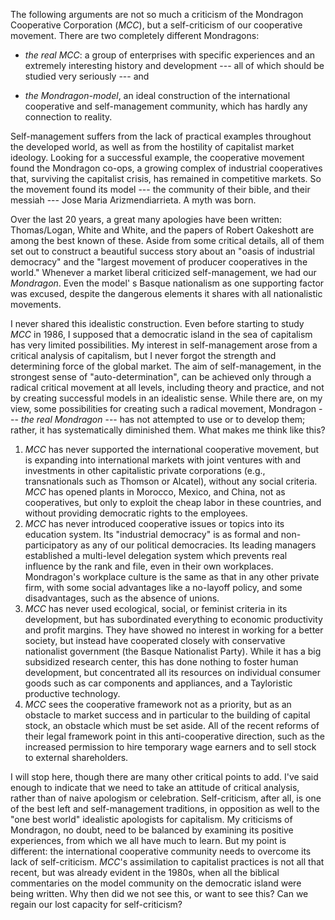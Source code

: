 The following arguments are not so much a
criticism of the Mondragon Cooperative
Corporation (_MCC_), but a self-criticism of our
cooperative movement. There are two completely
different Mondragons:

* _the real MCC_: a group of enterprises with
  specific experiences and an extremely interesting
  history and development --- all of which should be
  studied very seriously --- and

* _the Mondragon-model_, an ideal construction of
  the international cooperative and self-management
  community, which has hardly any connection to
  reality.

Self-management suffers from the lack of
practical examples throughout the developed
world, as well as from the hostility of capitalist
market ideology. Looking for a successful
example, the cooperative movement found the
Mondragon co-ops, a growing complex of
industrial cooperatives that, surviving the
capitalist crisis, has remained in competitive
markets. So the movement found its model --- the
community of their bible, and their messiah --- Jose
Maria Arizmendiarrieta. A myth was born.

Over the last 20 years, a great many
apologies have been written: Thomas/Logan,
White and White, and the papers of Robert
Oakeshott are among the best known of these.
Aside from some critical details, all of them set
out to construct a beautiful success story about an
"oasis of industrial democracy" and the "largest
movement of producer cooperatives in the world."
Whenever a market liberal criticized self-management, we had our _Mondragon_. Even the
model' s Basque nationalism as one supporting
factor was excused, despite the dangerous
elements it shares with all nationalistic
movements.

I never shared this idealistic construction.
Even before starting to study _MCC_ in 1986, I
supposed that a democratic island in the sea of
capitalism has very limited possibilities. My
interest in self-management arose from a critical
analysis of capitalism, but I never forgot the
strength and determining force of the global
market. The aim of self-management, in the
strongest sense of "auto-determination", can be
achieved only through a radical critical movement
at all levels, including theory and practice, and not
by creating successful models in an idealistic
sense. While there are, on my view, some
possibilities for creating such a radical movement,
Mondragon --- _the real Mondragon_ --- has not
attempted to use or to develop them; rather, it has
systematically diminished them. What makes me
think like this?

1. _MCC_ has never supported the international
   cooperative movement, but is expanding into
   international markets with joint ventures with and
   investments in other capitalistic private
   corporations (e.g., transnationals such as Thomson
   or Alcatel), without any social criteria. _MCC_ has
   opened plants in Morocco, Mexico, and China, not
   as cooperatives, but only to exploit the cheap
   labor in these countries, and without providing
   democratic rights to the employees.
2. _MCC_ has never introduced cooperative issues
   or topics into its education system. Its "industrial
   democracy" is as formal and non-participatory as
   any of our political democracies. Its leading
   managers established a multi-level delegation
   system which prevents real influence by the rank
   and file, even in their own workplaces.
   Mondragon's workplace culture is the same as
   that in any other private firm, with some social
   advantages like a no-layoff policy, and some
   disadvantages, such as the absence of unions.
3. _MCC_ has never used ecological, social, or
   feminist criteria in its development, but has
   subordinated everything to economic productivity
   and profit margins. They have showed no interest
   in working for a better society, but instead have
   cooperated closely with conservative nationalist
   government (the Basque Nationalist Party). While
   it has a big subsidized research center, this has
   done nothing to foster human development, but
   concentrated all its
   resources on individual consumer goods such as
   car components and appliances, and a Tayloristic
   productive technology.
4. _MCC_ sees the cooperative framework not as a
   priority, but as an obstacle to market success and
   in particular to the building of capital stock, an
   obstacle which must be set aside. All of the recent
   reforms of their legal framework point in this anti-cooperative direction, such as the increased
   permission to hire temporary wage earners and to
   sell stock to external shareholders.

I will stop here, though there are many other
critical points to add. I've said enough to indicate
that we need to take an attitude of critical analysis,
rather than of naive apologism or celebration. Self-criticism,
after all, is one of the best left and self-management
traditions, in opposition as well to the
"one best world" idealistic apologists for
capitalism. My criticisms of Mondragon, no doubt,
need to be balanced by examining its positive
experiences, from which we all have much to
learn. But my point is different: the international
cooperative community needs to overcome its lack
of self-criticism. _MCC_'s assimilation to capitalist
practices is not all that recent, but was already
evident in the 1980s, when all the biblical
commentaries on the model community on the
democratic island were being written. Why then
did we not see this, or want to see this? Can we
regain our lost capacity for self-criticism?
